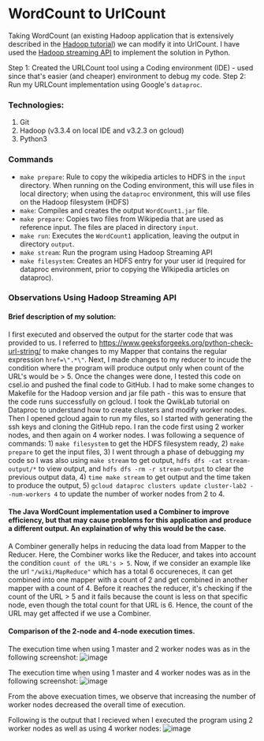 # WordCount to UrlCount

Taking WordCount (an existing Hadoop application that is extensively described in the [Hadoop tutorial](https://hadoop.apache.org/docs/r3.0.3/hadoop-mapreduce-client/hadoop-mapreduce-client-core/MapReduceTutorial.html)) we can modify it into UrlCount. I have used the [Hadoop streaming API](https://www.michael-noll.com/tutorials/writing-an-hadoop-mapreduce-program-in-python/) to implement the solution in Python.

Step 1: Created the URLCount tool using a Coding environment (IDE) - used since that's easier (and cheaper) environment to debug my code.
Step 2: Run my URLCount implementation using Google's `dataproc`.

### Technologies: 
1) Git
2) Hadoop (v3.3.4 on local IDE and v3.2.3 on gcloud)
3) Python3

### Commands
- `make prepare`: Rule to copy the wikipedia articles to HDFS in the `input` directory. When running on the Coding environment, this will use files in local directory; when using the `dataproc` environment, this will use files on the Hadoop filesystem (HDFS)
- `make`: Compiles and creates the output `WordCount1.jar` file.
- `make prepare`: Copies two files from Wikipedia that are used as reference input. The files are placed in directory `input`.
- `make run`: Executes the `WordCount1` application, leaving the output in directory `output`.
- `make stream`: Run the program using Hadoop Streaming API
- `make filesystem`: Creates an HDFS entry for your user id (required for dataproc environment, prior to copying the WIkipedia articles on dataproc).

### Observations Using Hadoop Streaming API
#### Brief description of my solution:
I first executed and observed the output for the starter code that was provided to us. I referred to https://www.geeksforgeeks.org/python-check-url-string/ to make changes to my Mapper that contains the regular expression `href=\".*\"`. Next, I made changes to my reducer to incude the condition where the program will produce output only when count of the URL's would be > 5. Once the changes were done, I tested this code on csel.io and pushed the final code to GitHub. I had to make some changes to Makefile for the Hadoop version and jar file path - this was to ensure that the code runs successfully on gcloud. I took the QwikLab tutorial on Dataproc to understand how to create clusters and modify worker nodes. Then I opened gcloud again to run my files, so I started with generating the ssh keys and cloning the GitHub repo. I ran the code first using 2 worker nodes, and then again on 4 worker nodes. I was following a sequence of commands: 1) `make filesystem` to get the HDFS filesystem ready, 2) `make prepare` to get the input files, 3) I went through a phase of debugging my code so I was also using `make stream` to get output, `hdfs dfs -cat stream-output/*` to view output, and `hdfs dfs -rm -r stream-output` to clear the previous output data, 4) `time make stream` to get output and the time taken to produce the output, 5) `gcloud dataproc clusters update cluster-lab2 --num-workers 4` to update the number of worker nodes from 2 to 4.

#### The Java WordCount implementation used a Combiner to improve efficiency, but that may cause problems for this application and produce a different output. An explaination of why this would be the case.

A Combiner generally helps in reducing the data load from Mapper to the Reducer. Here, the Combiner works like the Reducer, and takes into account the condition `count of the URL's > 5`. Now, if we consider an example like the url `"/wiki/MapReduce"` which has a total 6 occureneces, it can get combined into one mapper with a count of 2 and get combined in another mapper with a count of 4. Before it reaches the reducer, it's checking if the count of the URL > 5 and it fails because the count is less on that specific node, even though the total count for that URL is 6. Hence, the count of the URL may get affected if we use a Combiner.

#### Comparison of the 2-node and 4-node execution times.
The execution time when using 1 master and 2 worker nodes was as in the following screenshot:
![image](https://user-images.githubusercontent.com/94497779/189245701-6f44f20f-b900-456e-8267-b3d8aa667e01.png)

The execution time when using 1 master and 4 worker nodes was as in the following screenshot:
![image](https://user-images.githubusercontent.com/94497779/189245731-ababa070-b9a3-463f-bed2-9764672f0ec4.png)

From the above execuation times, we observe that increasing the number of worker nodes decreased the overall time of execution.

Following is the output that I recieved when I executed the program using 2 worker nodes as well as using 4 worker nodes:
![image](https://user-images.githubusercontent.com/94497779/189245996-c5280f2e-36eb-44df-b076-a04878bf76cd.png)





